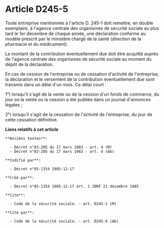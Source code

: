 # Article D245-5

Toute entreprise mentionnée à l'article D. 245-1 doit remettre, en double exemplaire, à l'agence centrale des organismes de
sécurité sociale au plus tard le 1er décembre de chaque année, une déclaration conforme au modèle prescrit par le ministère
chargé de la santé (direction de la pharmacie et du médicament). 

Le montant de la contribution éventuellement due doit être acquitté auprès de l'agence centrale des organismes de sécurité
sociale au moment du dépôt de la déclaration. 

En cas de cession de l'entreprise ou de cessation d'activité de l'entreprise, la déclaration et le versement de la
contribution éventuellement due sont transmis dans un délai d'un mois. Ce délai court : 

1°) lorsqu'il s'agit de la vente ou de la cession d'un fonds de commerce, du jour où la vente ou la cession a été publiée
dans un journal d'annonces légales ; 

2°) lorsqu'il s'agit de la cessation de l'activité de l'entreprise, du jour de cette cessation définitive.

**Liens relatifs à cet article**

	**Anciens textes**:

	  - Décret n°83-205 du 17 mars 1983 - art. 4 (M)
	  - Décret n°83-205 du 17 mars 1983 - art. 4 (Ab)

	**Codifié par**:

	  - Décret n°85-1354 1985-12-17

	**Créé par**:

	  - Décret n°85-1354 1985-12-17 art. 1 JORF 21 décembre 1985

	**Cite**:

	  - Code de la sécurité sociale. - art. D245-1 (M)

	**Cité par**:

	  - Code de la sécurité sociale. - art. D245-9 (Ab)
